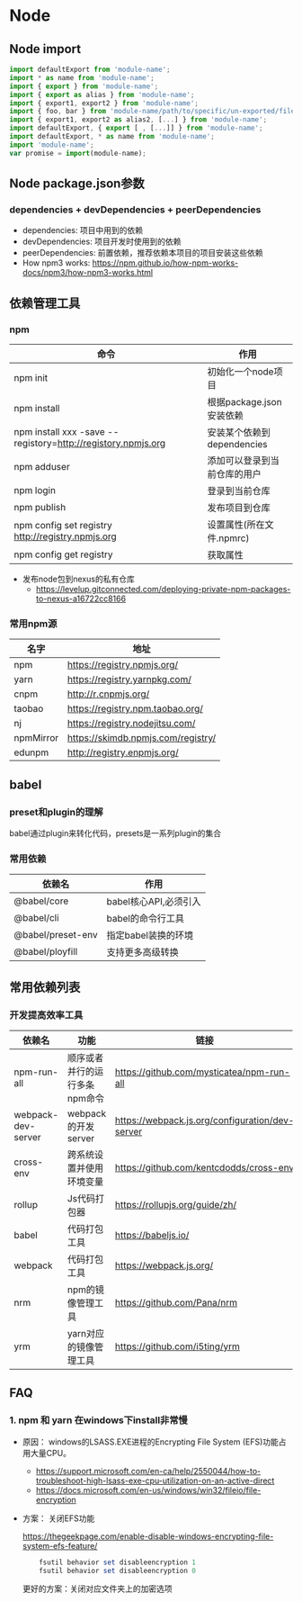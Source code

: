 # Node

## Node import

```javascript
import defaultExport from 'module-name';
import * as name from 'module-name';
import { export } from 'module-name';
import { export as alias } from 'module-name';
import { export1, export2 } from 'module-name';
import { foo, bar } from 'module-name/path/to/specific/un-exported/file';
import { export1, export2 as alias2, [...] } from 'module-name';
import defaultExport, { export [ , [...]] } from 'module-name';
import defaultExport, * as name from 'module-name';
import 'module-name';
var promise = import(module-name);
```

## Node package.json参数

### dependencies + devDependencies + peerDependencies

- dependencies: 项目中用到的依赖
- devDependencies: 项目开发时使用到的依赖
- peerDependencies: 前置依赖，推荐依赖本项目的项目安装这些依赖
- How npm3 works: <https://npm.github.io/how-npm-works-docs/npm3/how-npm3-works.html>

## 依赖管理工具

### npm

| 命令                                                         | 作用                         |
|--------------------------------------------------------------|----------------------------|
| npm init                                                     | 初始化一个node项目           |
| npm install                                                  | 根据package.json安装依赖     |
| npm install xxx -save --registory=http://registory.npmjs.org | 安装某个依赖到dependencies   |
| npm adduser                                                  | 添加可以登录到当前仓库的用户 |
| npm login                                                    | 登录到当前仓库               |
| npm publish                                                  | 发布项目到仓库               |
| npm config set registry <http://registry.npmjs.org>          | 设置属性(所在文件.npmrc)     |
| npm config get registry                                      | 获取属性                     |

- 发布node包到nexus的私有仓库
  - <https://levelup.gitconnected.com/deploying-private-npm-packages-to-nexus-a16722cc8166>

### 常用npm源

| 名字      | 地址                               |
|-----------|------------------------------------|
| npm       | https://registry.npmjs.org/        |
| yarn      | https://registry.yarnpkg.com/      |
| cnpm      | http://r.cnpmjs.org/               |
| taobao    | https://registry.npm.taobao.org/   |
| nj        | https://registry.nodejitsu.com/    |
| npmMirror | https://skimdb.npmjs.com/registry/ |
| edunpm    | http://registry.enpmjs.org/        |

## babel

### preset和plugin的理解

babel通过plugin来转化代码，presets是一系列plugin的集合

### 常用依赖

| 依赖名            | 作用                  |
|-------------------|---------------------|
| @babel/core       | babel核心API,必须引入 |
| @babel/cli        | babel的命令行工具     |
| @babel/preset-env | 指定babel装换的环境   |
| @babel/ployfill   | 支持更多高级转换      |




## 常用依赖列表

### 开发提高效率工具

| 依赖名             | 功能                          | 链接                                            |
|--------------------|-----------------------------|-------------------------------------------------|
| npm-run-all        | 顺序或者并行的运行多条npm命令 | https://github.com/mysticatea/npm-run-all       |
| webpack-dev-server | webpack的开发server           | https://webpack.js.org/configuration/dev-server |
| cross-env          | 跨系统设置并使用环境变量      | https://github.com/kentcdodds/cross-env         |
| rollup             | Js代码打包器                  | https://rollupjs.org/guide/zh/                  |
| babel              | 代码打包工具                  | https://babeljs.io/                             |
| webpack            | 代码打包工具                  | https://webpack.js.org/                         |
| nrm                | npm的镜像管理工具             | https://github.com/Pana/nrm                     |
| yrm                | yarn对应的镜像管理工具        | https://github.com/i5ting/yrm                   |

## FAQ

### 1. npm 和 yarn 在windows下install非常慢

- 原因： windows的LSASS.EXE进程的Encrypting File System (EFS)功能占用大量CPU。
  - <https://support.microsoft.com/en-ca/help/2550044/how-to-troubleshoot-high-lsass-exe-cpu-utilization-on-an-active-direct>
  - <https://docs.microsoft.com/en-us/windows/win32/fileio/file-encryption>

- 方案： 关闭EFS功能

    <https://thegeekpage.com/enable-disable-windows-encrypting-file-system-efs-feature/>

    ```powershell
        fsutil behavior set disableencryption 1
        fsutil behavior set disableencryption 0
    ```

    更好的方案：关闭对应文件夹上的加密选项
